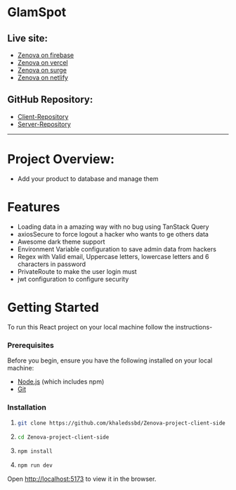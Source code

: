# GlamSpot

## Live site:

- [Zenova on firebase](https://zenova-khaled.web.app)
- [Zenova on vercel](https://zenova-by-khaled.vercel.app)
- [Zenova on surge](https://zenova-by-khaled.surge.sh)
- [Zenova on netlify](https://zenova-by-khaled.netlify.app)

## GitHub Repository:

- [Client-Repository](https://github.com/khaledssbd/Zenova-project-client-side)
- [Server-Repository](https://github.com/khaledssbd/Zenova-project-server-side)

---

# Project Overview:

- Add your product to database and manage them

# Features

- Loading data in a amazing way with no bug using TanStack Query
- axiosSecure to force logout a hacker who wants to ge others data
- Awesome dark theme support
- Environment Variable configuration to save admin data from hackers
- Regex with Valid email, Uppercase letters, lowercase letters and 6 characters
  in password
- PrivateRoute to make the user login must
- jwt configuration to configure security


# Getting Started

To run this React project on your local machine follow the instructions-

### Prerequisites

Before you begin, ensure you have the following installed on your local machine:

- [Node.js](https://nodejs.org/en/download/) (which includes npm)
- [Git](https://git-scm.com/)

### Installation

1. ```bash
   git clone https://github.com/khaledssbd/Zenova-project-client-side
   ```

2. ```bash
   cd Zenova-project-client-side
   ```

3. ```bash
   npm install
   ```

4. ```bash
   npm run dev
   ```

Open [http://localhost:5173](http://localhost:5173) to view it in the browser.
